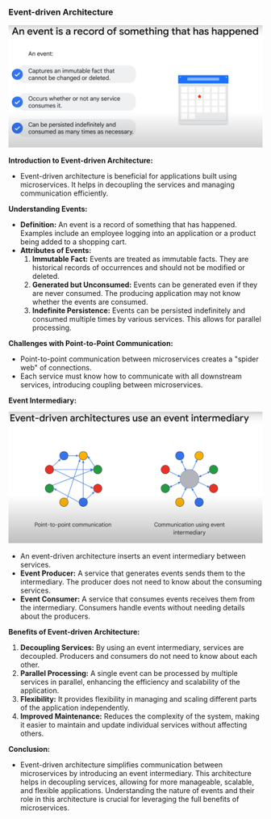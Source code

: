 ### Event-driven Architecture

![What an event is?](image.png)

**Introduction to Event-driven Architecture:**
- Event-driven architecture is beneficial for applications built using microservices. It helps in decoupling the services and managing communication efficiently.

**Understanding Events:**
- **Definition:** An event is a record of something that has happened. Examples include an employee logging into an application or a product being added to a shopping cart.
- **Attributes of Events:**
  1. **Immutable Fact:** Events are treated as immutable facts. They are historical records of occurrences and should not be modified or deleted.
  2. **Generated but Unconsumed:** Events can be generated even if they are never consumed. The producing application may not know whether the events are consumed.
  3. **Indefinite Persistence:** Events can be persisted indefinitely and consumed multiple times by various services. This allows for parallel processing.

**Challenges with Point-to-Point Communication:**
- Point-to-point communication between microservices creates a "spider web" of connections.
- Each service must know how to communicate with all downstream services, introducing coupling between microservices.

**Event Intermediary:**

![Event Intermediary](image-1.png)

- An event-driven architecture inserts an event intermediary between services.
- **Event Producer:** A service that generates events sends them to the intermediary. The producer does not need to know about the consuming services.
- **Event Consumer:** A service that consumes events receives them from the intermediary. Consumers handle events without needing details about the producers.

**Benefits of Event-driven Architecture:**
1. **Decoupling Services:** By using an event intermediary, services are decoupled. Producers and consumers do not need to know about each other.
2. **Parallel Processing:** A single event can be processed by multiple services in parallel, enhancing the efficiency and scalability of the application.
3. **Flexibility:** It provides flexibility in managing and scaling different parts of the application independently.
4. **Improved Maintenance:** Reduces the complexity of the system, making it easier to maintain and update individual services without affecting others.

**Conclusion:**
- Event-driven architecture simplifies communication between microservices by introducing an event intermediary. This architecture helps in decoupling services, allowing for more manageable, scalable, and flexible applications. Understanding the nature of events and their role in this architecture is crucial for leveraging the full benefits of microservices.
